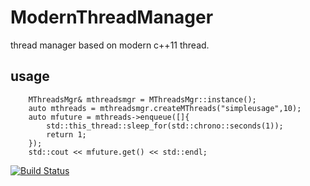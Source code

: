 # ModernThreadManager
thread manager based on modern c++11 thread.

## usage
```
	MThreadsMgr& mthreadsmgr = MThreadsMgr::instance();
	auto mthreads = mthreadsmgr.createMThreads("simpleusage",10);
	auto mfuture = mthreads->enqueue([]{
		std::this_thread::sleep_for(std::chrono::seconds(1));
		return 1;
	});
	std::cout << mfuture.get() << std::endl;

```


[![Build Status](https://secure.travis-ci.org/yizhiren/ModernThreadManager.png)](http://travis-ci.org/yizhiren/ModernThreadManager)

